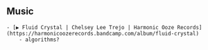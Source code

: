 ## Music
	- [▶︎ Fluid Crystal | Chelsey Lee Trejo | Harmonic Ooze Records](https://harmonicoozerecords.bandcamp.com/album/fluid-crystal)
		- algorithms?